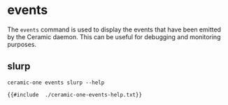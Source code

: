 # events

The `events` command is used to display the events that have been emitted by the Ceramic daemon. This can be useful for debugging and monitoring purposes.

## slurp
`ceramic-one events slurp --help`

```
{{#include  ./ceramic-one-events-help.txt}}
```